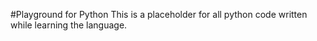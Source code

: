 #Playground for Python 
This is a placeholder for all python code written while learning the language.
